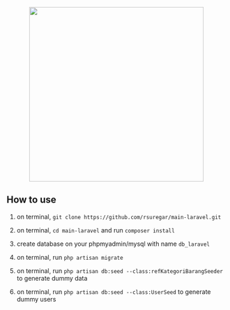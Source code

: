 <p align="center"><img src="https://res.cloudinary.com/dtfbvvkyp/image/upload/v1566331377/laravel-logolockup-cmyk-red.svg" width="400"></p>

## How to use
1. on terminal, `git clone https://github.com/rsuregar/main-laravel.git`

2. on terminal, `cd main-laravel` and run `composer install`

3. create database on your phpmyadmin/mysql with name `db_laravel`

4. on terminal, run `php artisan migrate`

5. on terminal, run `php artisan db:seed --class:refKategoriBarangSeeder` to generate dummy data

5. on terminal, run `php artisan db:seed --class:UserSeed` to generate dummy users

